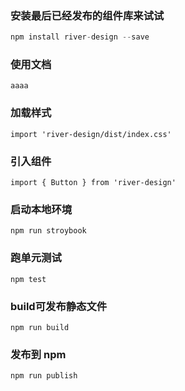 ### 安装最后已经发布的组件库来试试

```js
npm install river-design --save
```

### 使用文档

```
aaaa
```

### 加载样式

```
import 'river-design/dist/index.css' 
```

### 引入组件

```
import { Button } from 'river-design'
```

### 启动本地环境

```
npm run stroybook
```

### 跑单元测试

```
npm test
```

### build可发布静态文件

```
npm run build
```

### 发布到 npm

```
npm run publish
```


